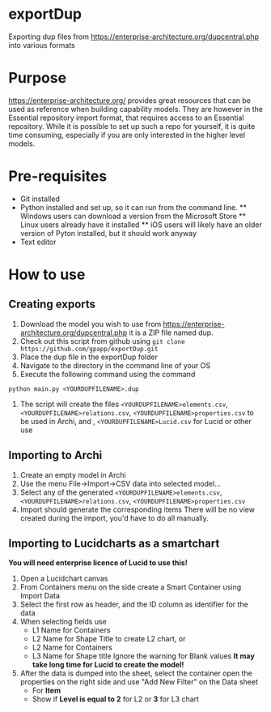# exportDup
Exporting dup files from https://enterprise-architecture.org/dupcentral.php into various formats


# Purpose
https://enterprise-architecture.org/ provides great resources that can be used as reference when building capability models. They are however in the Essential repository import format, that requires access to an Essential repository. While it is possible to set up such a repo for yourself, it is quite time consuming, especially if you are only interested in the higher level models.

# Pre-requisites
* Git installed
* Python installed and set up, so it can run from the command line.
** Windows users can download a version from the Microsoft Store
** Linux users already have it installed
** iOS users will likely have an older version of Pyton installed, but it should work anyway
* Text editor

# How to use
## Creating exports

1. Download the model you wish to use from https://enterprise-architecture.org/dupcentral.php it is a ZIP file named dup. 
1. Check out this script from github using
    ```git clone https://github.com/gpapp/exportDup.git```
1. Place the dup file in the exportDup folder
1. Navigate to the directory in the command line of your OS
1. Execute the following command using the command
```
python main.py <YOURDUPFILENAME>.dup
```
1. The script will create the files `<YOURDUPFILENAME>elements.csv`, `<YOURDUPFILENAME>relations.csv`, `<YOURDUPFILENAME>properties.csv` to be used in Archi, and , `<YOURDUPFILENAME>Lucid.csv` for Lucid or other use

## Importing to Archi
1. Create an empty model in Archi
2. Use the menu File->Import->CSV data into selected model... 
3. Select any of the generated `<YOURDUPFILENAME>elements.csv`, `<YOURDUPFILENAME>relations.csv`, `<YOURDUPFILENAME>properties.csv`
4. Import should generate the corresponding items
There will be no view created during the import, you'd have to do all manually.

## Importing to Lucidcharts as a smartchart
__You will need enterprise licence of Lucid to use this!__

1. Open a Lucidchart canvas
2. From Containers menu on the side create a Smart Container using Import Data
3. Select the first row as header, and the ID column as identifier for the data
3. When selecting fields use 
    * L1 Name for Containers
    * L2 Name for Shape Title
    to create L2 chart, or 
    * L2 Name for Containers
    * L3 Name for Shape title
    Ignore the warning for Blank values
    __It may take long time for Lucid to create the model!__
4. After the data is dumped into the sheet, select the container open the properties on the right side and use "Add New Filter" on the Data sheet
    * For __Item__
    * Show if __Level is equal to 2__ for L2 or __3__ for L3 chart 
